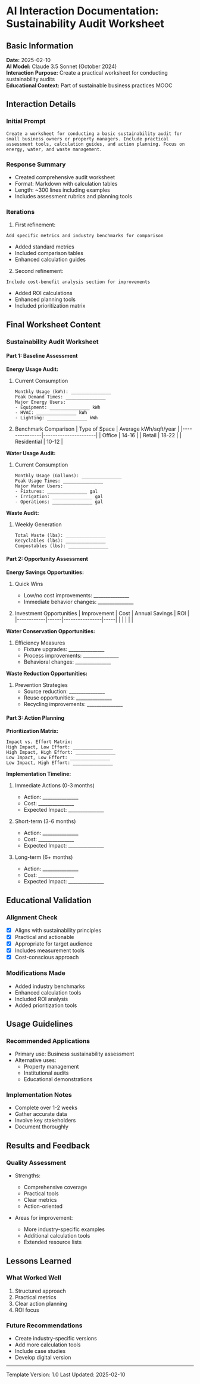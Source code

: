 # AI Interaction Documentation: Sustainability Audit Worksheet

## Basic Information

**Date:** 2025-02-10  
**AI Model:** Claude 3.5 Sonnet (October 2024)  
**Interaction Purpose:** Create a practical worksheet for conducting sustainability audits  
**Educational Context:** Part of sustainable business practices MOOC

## Interaction Details

### Initial Prompt
```
Create a worksheet for conducting a basic sustainability audit for small business owners or property managers. Include practical assessment tools, calculation guides, and action planning. Focus on energy, water, and waste management.
```

### Response Summary
- Created comprehensive audit worksheet
- Format: Markdown with calculation tables
- Length: ~300 lines including examples
- Includes assessment rubrics and planning tools

### Iterations

1. First refinement:
```
Add specific metrics and industry benchmarks for comparison
```
- Added standard metrics
- Included comparison tables
- Enhanced calculation guides

2. Second refinement:
```
Include cost-benefit analysis section for improvements
```
- Added ROI calculations
- Enhanced planning tools
- Included prioritization matrix

## Final Worksheet Content

### Sustainability Audit Worksheet

#### Part 1: Baseline Assessment

**Energy Usage Audit:**
1. Current Consumption
   ```
   Monthly Usage (kWh): _______________
   Peak Demand Times: _______________
   Major Energy Users:
   - Equipment: _______________ kWh
   - HVAC: _______________ kWh
   - Lighting: _______________ kWh
   ```

2. Benchmark Comparison
   | Type of Space | Average kWh/sqft/year |
   |---------------|----------------------|
   | Office        | 14-16               |
   | Retail        | 18-22               |
   | Residential   | 10-12               |

**Water Usage Audit:**
1. Current Consumption
   ```
   Monthly Usage (Gallons): _______________
   Peak Usage Times: _______________
   Major Water Users:
   - Fixtures: _______________ gal
   - Irrigation: _______________ gal
   - Operations: _______________ gal
   ```

**Waste Audit:**
1. Weekly Generation
   ```
   Total Waste (lbs): _______________
   Recyclables (lbs): _______________
   Compostables (lbs): _______________
   ```

#### Part 2: Opportunity Assessment

**Energy Savings Opportunities:**
1. Quick Wins
   - Low/no cost improvements: _______________
   - Immediate behavior changes: _______________

2. Investment Opportunities
   | Improvement | Cost | Annual Savings | ROI |
   |------------|------|----------------|-----|
   |            |      |                |     |

**Water Conservation Opportunities:**
1. Efficiency Measures
   - Fixture upgrades: _______________
   - Process improvements: _______________
   - Behavioral changes: _______________

**Waste Reduction Opportunities:**
1. Prevention Strategies
   - Source reduction: _______________
   - Reuse opportunities: _______________
   - Recycling improvements: _______________

#### Part 3: Action Planning

**Prioritization Matrix:**
```
Impact vs. Effort Matrix:
High Impact, Low Effort: _______________
High Impact, High Effort: _______________
Low Impact, Low Effort: _______________
Low Impact, High Effort: _______________
```

**Implementation Timeline:**
1. Immediate Actions (0-3 months)
   - Action: _______________
   - Cost: _______________
   - Expected Impact: _______________

2. Short-term (3-6 months)
   - Action: _______________
   - Cost: _______________
   - Expected Impact: _______________

3. Long-term (6+ months)
   - Action: _______________
   - Cost: _______________
   - Expected Impact: _______________

## Educational Validation

### Alignment Check
- [x] Aligns with sustainability principles
- [x] Practical and actionable
- [x] Appropriate for target audience
- [x] Includes measurement tools
- [x] Cost-conscious approach

### Modifications Made
- Added industry benchmarks
- Enhanced calculation tools
- Included ROI analysis
- Added prioritization tools

## Usage Guidelines

### Recommended Applications
- Primary use: Business sustainability assessment
- Alternative uses:
  * Property management
  * Institutional audits
  * Educational demonstrations

### Implementation Notes
- Complete over 1-2 weeks
- Gather accurate data
- Involve key stakeholders
- Document thoroughly

## Results and Feedback

### Quality Assessment
- Strengths:
  * Comprehensive coverage
  * Practical tools
  * Clear metrics
  * Action-oriented

- Areas for improvement:
  * More industry-specific examples
  * Additional calculation tools
  * Extended resource lists

## Lessons Learned

### What Worked Well
1. Structured approach
2. Practical metrics
3. Clear action planning
4. ROI focus

### Future Recommendations
- Create industry-specific versions
- Add more calculation tools
- Include case studies
- Develop digital version

---
Template Version: 1.0
Last Updated: 2025-02-10
